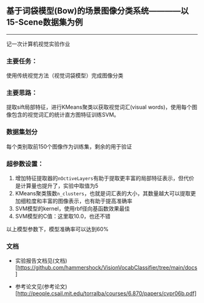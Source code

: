 ## 基于词袋模型(Bow)的场景图像分类系统————以15-Scene数据集为例

---
记一次计算机视觉实验作业
### 主要任务：
使用传统视觉方法（视觉词袋模型）完成图像分类

### 主要思路：
提取sift局部特征，进行KMeans聚类以获取视觉词汇(visual words)，使用每个图像包含的视觉词汇的统计直方图特征训练SVM。

### 数据集划分
每个类别取前150个图像作为训练集，剩余的用于验证

### 超参数设置：
1. 增加特征提取器的`nOctiveLayers`有助于提取更丰富的局部特征表示，但代价是计算量也提升了，实验中取值为5
2. KMeans聚类簇数`n_clusters`，也就是词汇表的大小，其数量越大可以提取更加细粒度和丰富的图像表示，也有助于提高准确率
3. SVM模型的kernel，使用rbf径向基函数效果最佳
4. SVM模型的C值：这里取10.0，也还不错

以上模型参数下，模型准确率可以达到60%

### 文档

- 实验报告文档见(文档)[https://github.com/hammershock/VisionVocabClassifier/tree/main/docs]

- 参考论文见(参考论文)[http://people.csail.mit.edu/torralba/courses/6.870/papers/cvpr06b.pdf]


